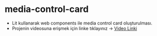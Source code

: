 # media-control-card
- Lit kullanarak web components ile media control card oluşturulması.
- Projenin videosuna erişmek için linke tıklayınız -> [Video Linki](https://drive.google.com/file/d/1DcOKV3MX9xX5urx-kVUZ-DBw9jBqDA5T/view?usp=sharing)
